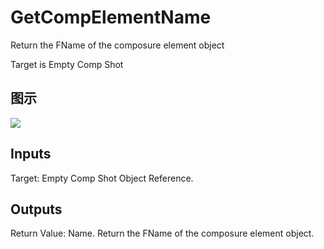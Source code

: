 # GetCompElementName

Return the FName of the composure element object

Target is Empty Comp Shot

## 图示

![]($-20221218-18290051.png)

## Inputs

Target: Empty Comp Shot Object Reference.  

## Outputs

Return Value: Name. Return the FName of the composure element object.


